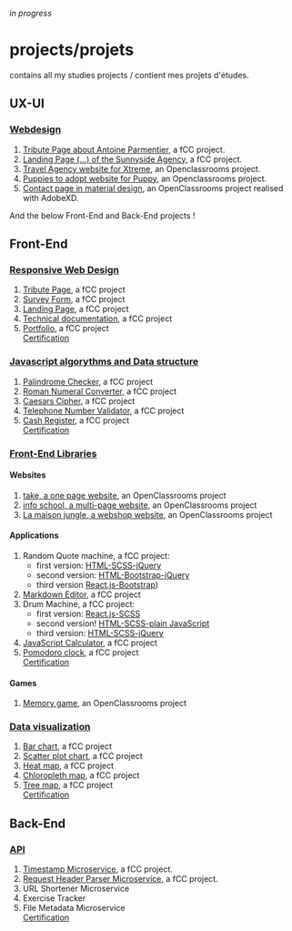 *in progress*

# projects/projets
contains all my studies projects / contient mes projets d'études.


## UX-UI
### [Webdesign](https://github.com/s-manguy/projects/tree/main/webdesign)
1. [Tribute Page about Antoine Parmentier](https://github.com/s-manguy/projects/tree/main/webdesign/antoine-parmentier_tribute-page), a fCC project.
2. [Landing Page (...) of the Sunnyside Agency](https://github.com/s-manguy/projects/blob/main/webdesign/sunnyside-agency_landing-page), a fCC project.
3. [Travel Agency website for Xtreme](https://github.com/s-manguy/projects/tree/main/webdesign/xtreme_website), an Openclassrooms project.
4. [Puppies to adopt website for Puppy](https://github.com/s-manguy/projects/tree/main/webdesign/puppy_website), an Openclassrooms project.
5. [Contact page in material design](https://github.com/s-manguy/projects/tree/main/webdesign/material-design-contact-page), an OpenClassrooms project realised with AdobeXD.

And the below Front-End and Back-End projects !

## Front-End

### [Responsive Web Design](https://github.com/s-manguy/projects/tree/main/RWD)
1. [Tribute Page](https://github.com/s-manguy/projects/tree/main/RWD/fcc-01-tribute-page), a fCC project
1. [Survey Form](https://github.com/s-manguy/projects/tree/main/RWD/fcc-02-survey-form), a fCC project
1. [Landing Page](https://github.com/s-manguy/projects/tree/main/RWD/fcc-03-landing-page), a fCC project
1. [Technical documentation](https://github.com/s-manguy/projects/tree/main/RWD/fcc-04-technical-documentation), a fCC project
1. [Portfolio](https://github.com/s-manguy/projects/tree/main/RWD/fcc-05-portfolio), a fCC project  
[Certification](https://www.freecodecamp.org/certification/fcc3ab085a4-3e2d-4160-a445-50914111cc0d/responsive-web-design)

### [Javascript algorythms and Data structure](https://github.com/s-manguy/projects/tree/main/javascript-algorythms-and-data-structures)
1. [Palindrome Checker](https://github.com/s-manguy/projects/tree/main/javascript-algorythms-and-data-structures/01-palindrome-checker), a fCC project
1. [Roman Numeral Converter](https://github.com/s-manguy/projects/tree/main/javascript-algorythms-and-data-structures/02-roman-numeral-converter), a fCC project
1. [Caesars Cipher](https://github.com/s-manguy/projects/tree/main/javascript-algorythms-and-data-structures/03-caesars-cipher), a fCC project
1. [Telephone Number Validator](https://github.com/s-manguy/projects/tree/main/javascript-algorythms-and-data-structures/04-telephone-number-validator), a fCC project
1. [Cash Register](https://github.com/s-manguy/projects/tree/main/javascript-algorythms-and-data-structures/05-cash-register), a fCC project  
[Certification](https://www.freecodecamp.org/certification/fcc3ab085a4-3e2d-4160-a445-50914111cc0d/javascript-algorithms-and-data-structures)

### [Front-End Libraries](https://github.com/s-manguy/projects/tree/main/front-end-libraries)
#### Websites  
1. [take, a one page website](https://github.com/s-manguy/projects/tree/main/front-end-libraries/oc-01-onepage-website), an OpenClassrooms project
2. [info school, a multi-page website](https://github.com/s-manguy/projects/tree/main/front-end-libraries/oc-02-website-InfoSchool), an OpenClassrooms project
3. [La maison jungle, a webshop website](https://github.com/s-manguy/projects/tree/main/front-end-libraries/oc-04-la-maison-jungle), an OpenClassrooms project  

#### Applications  
1. Random Quote machine, a fCC project:
    * first version: [HTML-SCSS-jQuery](https://github.com/s-manguy/projects/tree/main/front-end-libraries/fcc-01-randomquote-version-01-html-scss-jquery)
    * second version: [HTML-Bootstrap-jQuery](https://github.com/s-manguy/projects/tree/main/front-end-libraries/fcc-01-randomquote-version-02-bootstrap-jquery)
    * third version [React.js-Bootstrap](https://github.com/s-manguy/projects/tree/main/front-end-libraries/fcc-01-randomquote-version-03-react-bootstrap))
2. [Markdown Editor](https://github.com/s-manguy/projects/tree/main/front-end-libraries/fcc-02-markdown-previewer), a fCC project
3. Drum Machine, a fCC project:
    * first version: [React.js-SCSS](https://github.com/s-manguy/projects/tree/main/front-end-libraries/fcc-03-drum-machine-version-01-react)
    * second version! [HTML-SCSS-plain JavaScript](https://github.com/s-manguy/projects/tree/main/front-end-libraries/fcc-03-drum-machine-version-02-plainjavascript)
    * third version: [HTML-SCSS-jQuery](https://github.com/s-manguy/projects/tree/main/front-end-libraries/fcc-03-drum-machine-version-03-jquery)
4. [JavaScript Calculator](https://github.com/s-manguy/projects/tree/main/front-end-libraries/fcc-04-javascript-calculator), a fCC project
5. [Pomodoro clock](https://github.com/s-manguy/projects/tree/main/front-end-libraries/fcc-05-pomodoro-clock), a fCC project  
[Certification](https://www.freecodecamp.org/certification/fcc3ab085a4-3e2d-4160-a445-50914111cc0d/front-end-libraries)

#### Games
1. [Memory game](https://github.com/s-manguy/projects/tree/main/front-end-libraries/oc-03-memory-game), an OpenClassrooms project

### [Data visualization](https://github.com/s-manguy/projects/tree/main/data-visualization)
1. [Bar chart](https://github.com/s-manguy/projects/tree/main/data-visualization/fcc-01-barchart-RWD), a fCC project
2. [Scatter plot chart](https://github.com/s-manguy/projects/tree/main/data-visualization/fcc-02-scatterplot-RWD), a fCC project
3. [Heat map](https://github.com/s-manguy/projects/tree/main/data-visualization/fcc-03-heatmap), a fCC project
4. [Chloropleth map](https://github.com/s-manguy/projects/tree/main/data-visualization/fcc-04-choroplethmap-RWD), a fCC project
5. [Tree map](https://github.com/s-manguy/projects/tree/main/data-visualization/fcc-05-treemapdiagram-3datasets), a fCC project  
[Certification](https://www.freecodecamp.org/certification/fcc3ab085a4-3e2d-4160-a445-50914111cc0d/data-visualization)

## Back-End
### [API](https://github.com/s-manguy/projects/tree/main/APIs-microservices)
1. [Timestamp Microservice](https://github.com/s-manguy/projects/tree/main/APIs-microservices/fcc-01-timestamp), a fCC project.
1. [Request Header Parser Microservice](https://github.com/s-manguy/projects/tree/main/APIs-microservices/fcc-02-requestheaderparser), a fCC project.  
1. URL Shortener Microservice 
1. Exercise Tracker 
1. File Metadata Microservice  
[Certification]()
